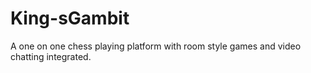 # King-sGambit
A one on one chess playing platform with room style games and video chatting integrated.
